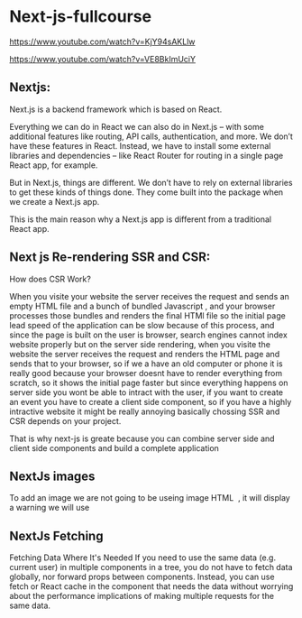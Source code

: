 # Next-js-fullcourse

https://www.youtube.com/watch?v=KjY94sAKLlw

https://www.youtube.com/watch?v=VE8BkImUciY



Nextjs:
-------

Next.js is a backend framework which is based on React.

Everything we can do in React we can also do in Next.js – with some additional features like routing, API calls, authentication, and more. We don’t have these features in React. Instead, we have to install some external libraries and dependencies – like React Router for routing in a single page React app, for example.

But in Next.js, things are different. We don’t have to rely on external libraries to get these kinds of things done. They come built into the package when we create a Next.js app.

This is the main reason why a Next.js app is different from a traditional React app.

Next js Re-rendering SSR and CSR:
---------------------------------

How does CSR Work?

When you visite your website the server receives the request and sends an empty HTML file and a bunch of bundled Javascript , and your browser processes those bundles and renders the final HTMl file  so the initial page lead speed of the application can be slow because of this process, and since the page is built on the user is browser, search engines cannot index
website properly but on the server side rendering, when you visite the website the server receives the request and renders the HTML page and sends 
that to your browser, so if we a have an old computer or phone it is really good because your browser doesnt have to render everything from scratch, so it shows the initial page faster but since everything happens on server side you wont be able to intract with the user, if you want to create an event you have to create a client side component, so if you have a highly
intractive website it might be really annoying basically chossing SSR and CSR depends on your project.


That is why next-js is greate because you can combine server side and client side components and build a complete application 

NextJs images
--------------

To add an image we are not going to be useing image HTML <img /> , it will display a warning  we will use <Image />


NextJs Fetching 
---------------


Fetching Data Where It's Needed
If you need to use the same data (e.g. current user) in multiple components in a tree, you do not have to fetch data globally, nor forward props between components. Instead, you can use fetch or React cache in the component that needs the data without worrying about the performance implications of making multiple requests for the same data.